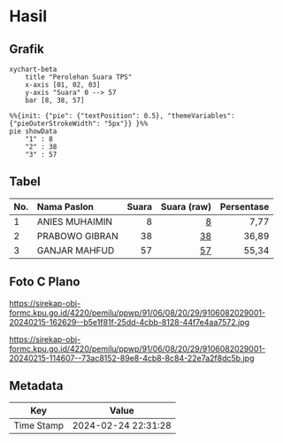# Hasil

## Grafik

```mermaid
xychart-beta
    title "Perolehan Suara TPS"
    x-axis [01, 02, 03]
    y-axis "Suara" 0 --> 57
    bar [8, 38, 57]
```

```mermaid
%%{init: {"pie": {"textPosition": 0.5}, "themeVariables": {"pieOuterStrokeWidth": "5px"}} }%%
pie showData
    "1" : 8
    "2" : 38
    "3" : 57
```

## Tabel

| No. | Nama Paslon    | Suara | Suara (raw) | Persentase |
|:--- |:-------------- | -----:| -----------:| ----------:|
| 1   | ANIES MUHAIMIN | 8     | [8][p-1]    | 7,77       |
| 2   | PRABOWO GIBRAN | 38    | [38][p-2]   | 36,89      |
| 3   | GANJAR MAHFUD  | 57    | [57][p-3]   | 55,34      |


[p-1]: https://github.com/gigit-pemilu/pemilu-2024-91-papua/blob/main/pilpres/hitung-suara/sub/91-papua/sub/06-biak-numfor/sub/08-biak-barat/sub/2029-rarsbari/sub/001-tps/sub/paslon-1.txt
[p-2]: https://github.com/gigit-pemilu/pemilu-2024-91-papua/blob/main/pilpres/hitung-suara/sub/91-papua/sub/06-biak-numfor/sub/08-biak-barat/sub/2029-rarsbari/sub/001-tps/sub/paslon-2.txt
[p-3]: https://github.com/gigit-pemilu/pemilu-2024-91-papua/blob/main/pilpres/hitung-suara/sub/91-papua/sub/06-biak-numfor/sub/08-biak-barat/sub/2029-rarsbari/sub/001-tps/sub/paslon-3.txt

## Foto C Plano

https://sirekap-obj-formc.kpu.go.id/4220/pemilu/ppwp/91/06/08/20/29/9106082029001-20240215-162629--b5e1f81f-25dd-4cbb-8128-44f7e4aa7572.jpg

https://sirekap-obj-formc.kpu.go.id/4220/pemilu/ppwp/91/06/08/20/29/9106082029001-20240215-114607--73ac8152-89e8-4cb8-8c84-22e7a2f8dc5b.jpg


## Metadata

| Key        | Value               |
| ---------- | ------------------- |
| Time Stamp | 2024-02-24 22:31:28 |



